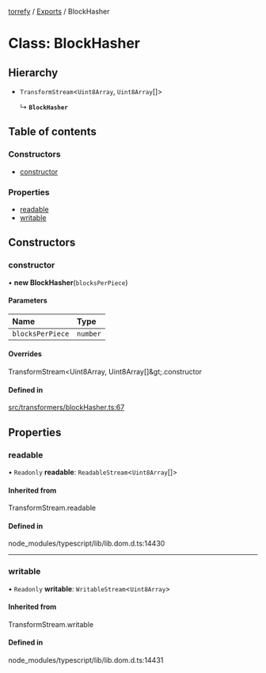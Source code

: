 [torrefy](../README.md) / [Exports](../modules.md) / BlockHasher

# Class: BlockHasher

## Hierarchy

- `TransformStream`<`Uint8Array`, `Uint8Array`[]\>

  ↳ **`BlockHasher`**

## Table of contents

### Constructors

- [constructor](BlockHasher.md#constructor)

### Properties

- [readable](BlockHasher.md#readable)
- [writable](BlockHasher.md#writable)

## Constructors

### constructor

• **new BlockHasher**(`blocksPerPiece`)

#### Parameters

| Name | Type |
| :------ | :------ |
| `blocksPerPiece` | `number` |

#### Overrides

TransformStream&lt;Uint8Array, Uint8Array[]\&gt;.constructor

#### Defined in

[src/transformers/blockHasher.ts:67](https://github.com/Sec-ant/bepjs/blob/9590005/src/transformers/blockHasher.ts#L67)

## Properties

### readable

• `Readonly` **readable**: `ReadableStream`<`Uint8Array`[]\>

#### Inherited from

TransformStream.readable

#### Defined in

node_modules/typescript/lib/lib.dom.d.ts:14430

___

### writable

• `Readonly` **writable**: `WritableStream`<`Uint8Array`\>

#### Inherited from

TransformStream.writable

#### Defined in

node_modules/typescript/lib/lib.dom.d.ts:14431

